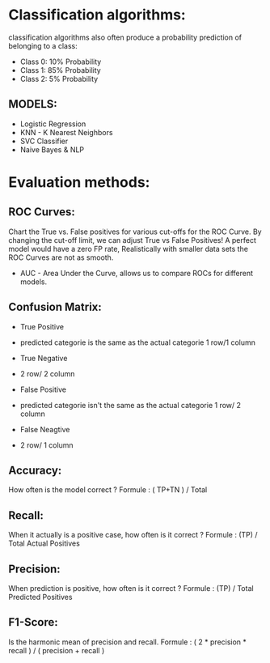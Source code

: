 # Classification algorithms:
classification algorithms also often produce a probability prediction of belonging to a class:
- Class 0: 10% Probability
- Class 1: 85% Probability
- Class 2: 5% Probability

## MODELS:
- Logistic Regression
- KNN - K Nearest Neighbors
- SVC Classifier
- Naive Bayes & NLP


# Evaluation methods:

## ROC Curves:
Chart the True vs. False positives for various cut-offs for the ROC Curve.
By changing the cut-off limit, we can adjust True vs False Positives!
A perfect model would have a zero FP rate, Realistically with smaller data sets the ROC Curves are not as smooth.
- AUC - Area Under the Curve, allows us to compare ROCs for different models.

## Confusion Matrix:
- True Positive
* predicted categorie is the same as the actual categorie 1 row/1 column
- True Negative
* 2 row/ 2 column
- False Positive
* predicted categorie isn't the same as the actual categorie 1 row/ 2 column
- False Neagtive
* 2 row/ 1 column

## Accuracy:
How often is the model correct ? 
Formule : ( TP+TN ) / Total

## Recall:
When it actually is a positive case, how often is it correct ?
Formule : (TP) / Total Actual Positives

## Precision:
When prediction is positive, how often is it correct ?
Formule : (TP) / Total Predicted Positives

## F1-Score:
Is the harmonic mean of precision and recall.
Formule : ( 2 * precision * recall ) / ( precision + recall )



